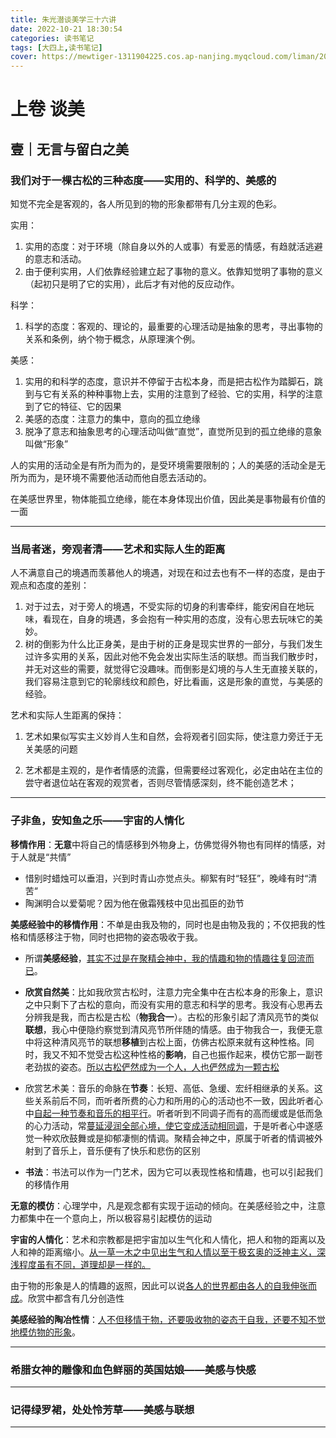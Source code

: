 ```yaml
---
title: 朱光潜谈美学三十六讲
date: 2022-10-21 18:30:54
categories: 读书笔记
tags: [大四上,读书笔记]
cover: https://mewtiger-1311904225.cos.ap-nanjing.myqcloud.com/liman/202210251152905.jpg
---
```




# 上卷 谈美

## 壹｜无言与留白之美

### 我们对于一棵古松的三种态度——实用的、科学的、美感的

知觉不完全是客观的，各人所见到的物的形象都带有几分主观的色彩。

实用：

1. 实用的态度：对于环境（除自身以外的人或事）有爱恶的情感，有趋就活逃避的意志和活动。
2. 由于便利实用，人们依靠经验建立起了事物的意义。依靠知觉明了事物的意义（起初只是明了它的实用），此后才有对他的反应动作。

科学：

1. 科学的态度：客观的、理论的，最重要的心理活动是抽象的思考，寻出事物的关系和条例，纳个物于概念，从原理演个例。

美感：

1. 实用的和科学的态度，意识并不停留于古松本身，而是把古松作为踏脚石，跳到与它有关系的种种事物上去，实用的注意到了经验、它的实用，科学的注意到了它的特征、它的因果
2. 美感的态度：注意力的集中，意向的孤立绝缘
3. 脱净了意志和抽象思考的心理活动叫做“直觉”，直觉所见到的孤立绝缘的意象叫做“形象”

人的实用的活动全是有所为而为的，是受环境需要限制的；人的美感的活动全是无所为而为，是环境不需要他活动而他自愿去活动的。

在美感世界里，物体能孤立绝缘，能在本身体现出价值，因此美是事物最有价值的一面

---

### 当局者迷，旁观者清——艺术和实际人生的距离

人不满意自己的境遇而羡慕他人的境遇，对现在和过去也有不一样的态度，是由于观点和态度的差别：

1. 对于过去，对于旁人的境遇，不受实际的切身的利害牵绊，能安闲自在地玩味，看现在，自身的境遇，多会抱有一种实用的态度，没有心思去玩味它的美妙。
2. 树的倒影为什么比正身美，是由于树的正身是现实世界的一部分，与我们发生过许多实用的关系，因此对他不免会发出实际生活的联想。而当我们散步时，并无对这些的需要，就觉得它没趣味。而倒影是幻境的与人生无直接关联的，我们容易注意到它的轮廓线纹和颜色，好比看画，这是形象的直觉，与美感的经验。

艺术和实际人生距离的保持：

1. 艺术如果似写实主义妙肖人生和自然，会将观者引回实际，使注意力旁迁于无关美感的问题

2. 艺术都是主观的，是作者情感的流露，但需要经过客观化，必定由站在主位的尝守者退位站在客观的观赏者，否则尽管情感深刻，终不能创造艺术；

---

### 子非鱼，安知鱼之乐——宇宙的人情化



**移情作用**：**无意**中将自己的情感移到外物身上，仿佛觉得外物也有同样的情感，对于人就是“共情”

- 惜别时蜡烛可以垂泪，兴到时青山亦觉点头。柳絮有时“轻狂”，晚峰有时“清苦“
- 陶渊明合以爱菊呢？因为他在傲霜残枝中见出孤臣的劲节



**美感经验中的移情作用**：不单是由我及物的，同时也是由物及我的；不仅把我的性格和情感移注于物，同时也把物的姿态吸收于我。

- 所谓**美感经验**，<u>其实不过是在聚精会神中，我的情趣和物的情趣往复回流而已</u>。

- **欣赏自然美**：比如我欣赏古松时，注意力完全集中在古松本身的形象上，意识之中只剩下了古松的意向，而没有实用的意志和科学的思考。我没有心思再去分辨我是我，而古松是古松（**物我合一**）。古松的形象引起了清风亮节的类似**联想**，我心中便隐约察觉到清风亮节所伴随的情感。由于物我合一，我便无意中将这种清风亮节的联想**移植**到古松上面，仿佛古松原来就有这种性格。同时，我又不知不觉受古松这种性格的**影响**，自己也振作起来，模仿它那一副苍老劲拔的姿态。<u>所以古松俨然成为一个人，人也俨然成为一颗古松</u>

- 欣赏艺术美：音乐的命脉在**节奏**：长短、高低、急缓、宏纤相继承的关系。这些关系前后不同，而听者所费的心力和所用的心的活动也不一致，因此听者心中<u>自起一种节奏和音乐的相平行</u>。听者听到不同调子而有的高而缓或是低而急的心力活动，常<u>蔓延浸润全部心境，使它变成活动相同调</u>，于是听者心中遂感觉一种欢欣鼓舞或是抑郁凄恻的情调。聚精会神之中，原属于听者的情调被外射到了音乐上，音乐便有了快乐和悲伤的区别

- **书法**：书法可以作为一门艺术，因为它可以表现性格和情趣，也可以引起我们的移情作用

**无意的模仿**：心理学中，凡是观念都有实现于运动的倾向。在美感经验之中，注意力都集中在一个意向上，所以极容易引起模仿的运动

**宇宙的人情化**：艺术和宗教都是把宇宙加以生气化和人情化，把人和物的距离以及人和神的距离缩小。<u>从一草一木之中见出生气和人情以至于极玄奥的泛神主义，深浅程度虽有不同，道理却是一样的。</u>

由于物的形象是人的情趣的返照，因此可以说<u>各人的世界都由各人的自我伸张而成</u>。欣赏中都含有几分创造性

**美感经验的陶冶性情**：<u>人不但移情于物，还要吸收物的姿态于自我，还要不知不觉地模仿物的形象</u>。

---

### 希腊女神的雕像和血色鲜丽的英国姑娘——美感与快感



---

### 记得绿罗裙，处处怜芳草——美感与联想



---



### 